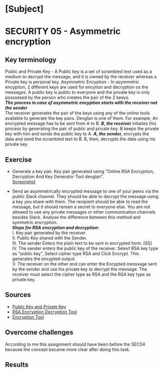 # [Subject]
# SECURITY 05 - Asymmetric encryption



## Key terminology

Public and Private Key - A Public key is a set of scrambled text used as a medium to decrypt the message, and it is owned by the receiver whereas a Private key is personal key.
Asymmetric Encyption - In asymmetric encyption, 2 different keys are used for encytion and decryption os the messages. A public key is public to everyone and the private key is only posssesed by the person who creates the pair of the 2 keeys.   
***The process in case of asymmetric encyption starts with the receiver not the sender***   
The receiver generates the pair of the keys using any of the online tools available to generate the key pairs. Devglan is one of them. 
For example, An encrypted message has to be sent from A to B. ***B, the receiver*** initaites this process by generating the pair of public and private key. B keeps the private key with him and sends the public key to A.
***A, the sender,*** encrypts the data and send the scrambled text to B. B, then, decrypts the data using his private key. 

## Exercise

* Generate a key pair.
Key pair generated using "Online RSA Encryption, Decryption And Key Generator Tool devglan".   
[Screenshot](../00_includes/03_Security/SEC05/SEC05-GenerateKeyPair.png)

* Send an asymmetrically encrypted message to one of your peers via the public Slack channel. They should be able to decrypt the message using a key you share with them. The recipient should be able to read the message, but it should remain a secret to everyone else.
You are not allowed to use any private messages or other communication channels besides Slack. Analyse the difference between this method and symmetric encryption.  
***Steps for RSA encryption and decryption:***  
I. Key pair generated by the receiver.   
II. Public Key shared with the Sender.    
III. The sender Enters the plain text to be sent in encrypted form. [SS]   
IV. The sender enters the public key of the receiver. Selevt RSA key type as "public key", Select cipher type RSA and Click Encrypt.
This generates the encypted output.   
V. The receiver on the other end can enter the Encypted messsage sent by the sender and use his private key to decrypt the message. The receiver must select the cipher type as RSA and the RSA key type as private key. 


## Sources

* [Public Key and Private Key](https://www.youtube.com/watch?v=8I7BNgD2Yag)
* [RSA Encryption Decryption Tool](https://www.devglan.com/online-tools/rsa-encryption-decryption)
* [Encryption Tool](https://www.tools4noobs.com/online_tools/encrypt/)


## Overcome challenges

According to me this assignment should have been before the SEC04 because the concept became more clear after doing this task.


## Results
